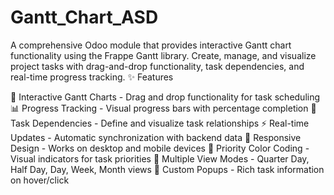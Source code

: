 # Gantt_Chart_ASD
A comprehensive Odoo module that provides interactive Gantt chart functionality using the Frappe Gantt library. Create, manage, and visualize project tasks with drag-and-drop functionality, task dependencies, and real-time progress tracking.
✨ Features

🎯 Interactive Gantt Charts - Drag and drop functionality for task scheduling
📊 Progress Tracking - Visual progress bars with percentage completion
🔗 Task Dependencies - Define and visualize task relationships
⚡ Real-time Updates - Automatic synchronization with backend data
📱 Responsive Design - Works on desktop and mobile devices
🎨 Priority Color Coding - Visual indicators for task priorities
📅 Multiple View Modes - Quarter Day, Half Day, Day, Week, Month views
💬 Custom Popups - Rich task information on hover/click
